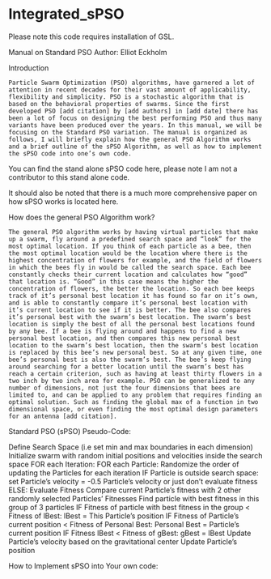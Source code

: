 # Integrated_sPSO

Please note this code requires installation of GSL.

Manual on Standard PSO
Author: Elliot Eckholm

Introduction

	Particle Swarm Optimization (PSO) algorithms, have garnered a lot of attention in recent decades for their vast amount of applicability, flexibility and simplicity. PSO is a stochastic algorithm that is based on the behavioral properties of swarms. Since the first developed PSO [add citation] by [add authors] in [add date] there has been a lot of focus on designing the best performing PSO and thus many variants have been produced over the years. In this manual, we will be focusing on the Standard PSO variation. The manual is organized as follows, I will briefly explain how the general PSO Algorithm works and a brief outline of the sPSO Algorithm, as well as how to implement the sPSO code into one’s own code.

You can find the stand alone sPSO code here, please note I am not a contributor to this stand alone code.

It should also be noted that there is a much more comprehensive paper on how sPSO works is located here.


How does the general PSO Algorithm work?

	The general PSO algorithm works by having virtual particles that make up a swarm, fly around a predefined search space and “look” for the most optimal location. If you think of each particle as a bee, then the most optimal location would be the location where there is the highest concentration of flowers for example, and the field of flowers in which the bees fly in would be called the search space. Each bee constantly checks their current location and calculates how “good” that location is. “Good” in this case means the higher the concentration of flowers, the better the location. So each bee keeps track of it’s personal best location it has found so far on it’s own, and is able to constantly compare it’s personal best location with it’s current location to see if it is better. The bee also compares it’s personal best with the swarm’s best location. The swarm’s best location is simply the best of all the personal best locations found by any bee. If a bee is flying around and happens to find a new personal best location, and then compares this new personal best location to the swarm’s best location, then the swarm’s best location is replaced by this bee’s new personal best. So at any given time, one bee’s personal best is also the swarm’s best. The bee’s keep flying around searching for a better location until the swarm’s best has reach a certain criterion, such as having at least thirty flowers in a two inch by two inch area for example. PSO can be generalized to any number of dimensions, not just the four dimensions that bees are limited to, and can be applied to any problem that requires finding an optimal solution. Such as finding the global max of a function in two dimensional space, or even finding the most optimal design parameters for an antenna [add citation].


Standard PSO (sPSO) Pseudo-Code:

Define Search Space (i.e set min and max boundaries in each dimension)
Initialize swarm with random initial positions and velocities inside the search space
FOR each Iteration:
FOR each Particle: Randomize the order of updating the Particles for each iteration
IF Particle is outside search space:  set Particle’s velocity = -0.5 Particle’s velocity or just don’t evaluate fitness
ELSE: Evaluate Fitness
Compare current Particle’s fitness with 2 other randomly selected Particles’ Fitnesses
Find particle with best fitness in this group of 3 particles
IF Fitness of particle with best fitness in the group < Fitness of  lBest:
lBest = This Particle’s position
IF Fitness of Particle’s current position < Fitness of Personal Best:
Personal Best = Particle’s current position
IF Fitness lBest < Fitness of  gBest:
gBest = lBest
Update Particle’s velocity based on the gravitational center 
Update Particle’s position



How to Implement sPSO into Your own code:

	
	




